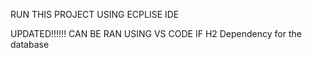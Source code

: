 RUN THIS PROJECT USING ECPLISE IDE

UPDATED!!!!!! CAN BE RAN USING VS CODE IF H2 Dependency for the database
